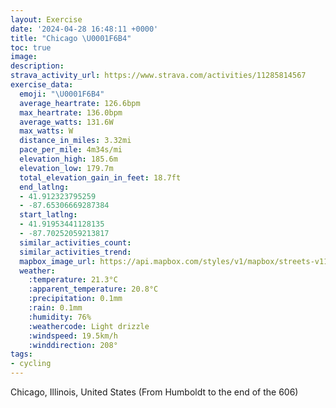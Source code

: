 ```yaml
---
layout: Exercise
date: '2024-04-28 16:48:11 +0000'
title: "Chicago \U0001F6B4"
toc: true
image:
description:
strava_activity_url: https://www.strava.com/activities/11285814567
exercise_data:
  emoji: "\U0001F6B4"
  average_heartrate: 126.6bpm
  max_heartrate: 136.0bpm
  average_watts: 131.6W
  max_watts: W
  distance_in_miles: 3.32mi
  pace_per_mile: 4m34s/mi
  elevation_high: 185.6m
  elevation_low: 179.7m
  total_elevation_gain_in_feet: 18.7ft
  end_latlng:
  - 41.912323795259
  - -87.65306669287384
  start_latlng:
  - 41.91953441128135
  - -87.70252059213817
  similar_activities_count:
  similar_activities_trend:
  mapbox_image_url: https://api.mapbox.com/styles/v1/mapbox/streets-v11/static/path-5+787af2-1.0(a%7Dy~FvjhvOlEE%7C%40%40xAGzGEFC%40CMW%3FQ%40iAHaAC%7DBFQBQCiC%3FmJBoC%40iEOe%7C%40OqUCaAGu%40EoC%5BwGKuGD%7BC%5CgDBq%40Ymh%40AqDC%7BAMeCIQOGI%40IDMTCNC%7C%40Hl%40%3FBEF_%40JQB%7BC%3Fe%40AQEMICGCYBcBIiBMo%40a%40oCm%40wDqAmJI%7B%40%3FuEKcRBeB%40KHUh%40q%40bCuDnL%7DM),pin-s-s+e5b22e(-87.70236,41.91713),pin-s-f+89ae00(-87.65535,41.91395999999998)/auto/800x800?access_token=pk.eyJ1Ijoiam9zaGJlY2ttYW4iLCJhIjoiY205eWR2aDd1MWZ6djJrbXc4a3M0bWZleiJ9.XiG9OWkNcZk2QzjJbxLB4A
  weather:
    :temperature: 21.3°C
    :apparent_temperature: 20.8°C
    :precipitation: 0.1mm
    :rain: 0.1mm
    :humidity: 76%
    :weathercode: Light drizzle
    :windspeed: 19.5km/h
    :winddirection: 208°
tags:
- cycling
---
```

Chicago, Illinois, United States (From Humboldt to the end of the 606)
